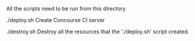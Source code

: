All the scripts need to be run from this directory

./deploy.sh Create Concourse CI server

./destroy.sh Destroy all the resources that the './deploy.sh' script created.